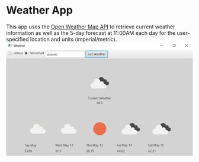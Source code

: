 # Weather App
This app uses the [Open Weather Map API](https://openweathermap.org/) to retrieve current weather information as well
as the 5-day forecast at 11:00AM each day for the user-specified location and units (imperial/metric).
  ![Weather App Screenshot](WeatherApp.png)